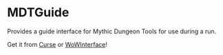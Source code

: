 # MDTGuide

Provides a guide interface for Mythic Dungeon Tools for use during a run.

Get it from [Curse](https://www.curseforge.com/wow/addons/mdt-guide) or [WoWInterface](https://www.wowinterface.com/downloads/info25481-MDTGuide.html)!

